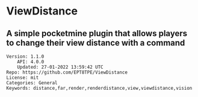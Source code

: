 # ViewDistance
## A simple pocketmine plugin that allows players to change their view distance with a command
```properties
Version: 1.1.0
    API: 4.0.0
    Updated: 27-01-2022 13:59:42 UTC
Repo: https://github.com/EPT8TPE/ViewDistance
License: mit
Categories: General
Keywords: distance,far,render,renderdistance,view,viewdistance,vision
```